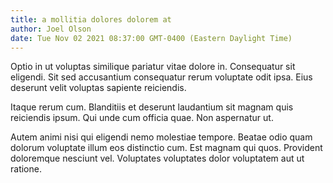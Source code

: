 ```yaml
---
title: a mollitia dolores dolorem at
author: Joel Olson
date: Tue Nov 02 2021 08:37:00 GMT-0400 (Eastern Daylight Time)
---
```

Optio in ut voluptas similique pariatur vitae dolore in. Consequatur sit eligendi. Sit sed accusantium consequatur rerum voluptate odit ipsa. Eius deserunt velit voluptas sapiente reiciendis.

 Itaque rerum cum. Blanditiis et deserunt laudantium sit magnam quis reiciendis ipsum. Qui unde cum officia quae. Non aspernatur ut.

 Autem animi nisi qui eligendi nemo molestiae tempore. Beatae odio quam dolorum voluptate illum eos distinctio cum. Est magnam qui quos. Provident doloremque nesciunt vel. Voluptates voluptates dolor voluptatem aut ut ratione.
